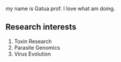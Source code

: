 my name is Gatua prof.
I love what am doing.

## Research interests
1. Toxin Research
2. Parasite Genomics 
3. Virus Evolution
